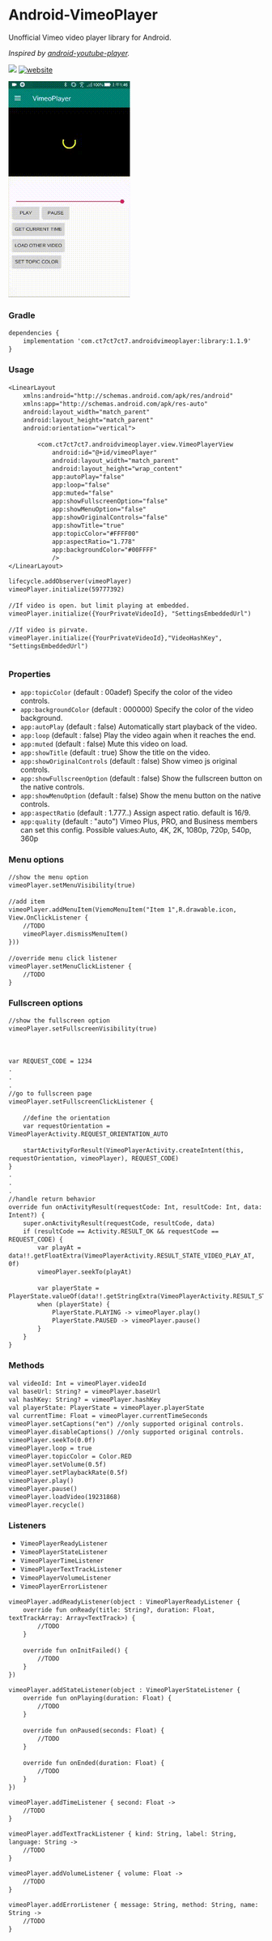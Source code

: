 # Android-VimeoPlayer
Unofficial Vimeo video player library for Android.

*Inspired by [android-youtube-player](https://github.com/PierfrancescoSoffritti/android-youtube-player).*

[![](https://api.bintray.com/packages/ct7ct7ct7/maven/AndroidVimeoPlayer/images/download.svg)](https://bintray.com/ct7ct7ct7/maven/AndroidVimeoPlayer/_latestVersion)
[![website](https://img.shields.io/badge/-website-brightgreen.svg)](https://ct7ct7ct7.github.io/Android-VimeoPlayer/)

![screenshot](/screenshot.gif)

### **Gradle**

```
dependencies {
    implementation 'com.ct7ct7ct7.androidvimeoplayer:library:1.1.9'
}
```

### **Usage**
```
<LinearLayout
    xmlns:android="http://schemas.android.com/apk/res/android"
    xmlns:app="http://schemas.android.com/apk/res-auto"
    android:layout_width="match_parent"
    android:layout_height="match_parent"
    android:orientation="vertical">
    
        <com.ct7ct7ct7.androidvimeoplayer.view.VimeoPlayerView
            android:id="@+id/vimeoPlayer"
            android:layout_width="match_parent"
            android:layout_height="wrap_content"
            app:autoPlay="false"
            app:loop="false"
            app:muted="false"
            app:showFullscreenOption="false"
            app:showMenuOption="false"
            app:showOriginalControls="false"
            app:showTitle="true"
            app:topicColor="#FFFF00"
            app:aspectRatio="1.778"
            app:backgroundColor="#00FFFF"
            />
</LinearLayout>
```

```
lifecycle.addObserver(vimeoPlayer)
vimeoPlayer.initialize(59777392)

//If video is open. but limit playing at embedded.
vimeoPlayer.initialize({YourPrivateVideoId}, "SettingsEmbeddedUrl")

//If video is pirvate.
vimeoPlayer.initialize({YourPrivateVideoId},"VideoHashKey", "SettingsEmbeddedUrl")


```

### **Properties**

* `app:topicColor` (default : 00adef) Specify the color of the video controls.
* `app:backgroundColor` (default : 000000) Specify the color of the video background.
* `app:autoPlay` (default : false) Automatically start playback of the video. 
* `app:loop` (default : false) Play the video again when it reaches the end.
* `app:muted` (default : false) Mute this video on load.
* `app:showTitle` (default : true) Show the title on the video.
* `app:showOriginalControls` (default : false) Show vimeo js original controls.
* `app:showFullscreenOption` (default : false) Show the fullscreen button on the native controls.
* `app:showMenuOption` (default : false) Show the menu button on the native controls.
* `app:aspectRatio` (default : 1.777..) Assign aspect ratio. default is 16/9.
* `app:quality` (default : "auto") Vimeo Plus, PRO, and Business members can set this config. Possible values:Auto, 4K, 2K, 1080p, 720p, 540p, 360p 



### **Menu options**
```
//show the menu option
vimeoPlayer.setMenuVisibility(true)

//add item
vimeoPlayer.addMenuItem(ViemoMenuItem("Item 1",R.drawable.icon, View.OnClickListener {
    //TODO
    vimeoPlayer.dismissMenuItem()
}))

//override menu click listener
vimeoPlayer.setMenuClickListener { 
    //TODO
}
```


### **Fullscreen options**
```
//show the fullscreen option
vimeoPlayer.setFullscreenVisibility(true)



var REQUEST_CODE = 1234
.
.
.
//go to fullscreen page
vimeoPlayer.setFullscreenClickListener {

    //define the orientation
    var requestOrientation = VimeoPlayerActivity.REQUEST_ORIENTATION_AUTO
    
    startActivityForResult(VimeoPlayerActivity.createIntent(this, requestOrientation, vimeoPlayer), REQUEST_CODE)
}
.
.
.
//handle return behavior
override fun onActivityResult(requestCode: Int, resultCode: Int, data: Intent?) {
    super.onActivityResult(requestCode, resultCode, data)
    if (resultCode == Activity.RESULT_OK && requestCode == REQUEST_CODE) {
        var playAt = data!!.getFloatExtra(VimeoPlayerActivity.RESULT_STATE_VIDEO_PLAY_AT, 0f)
        vimeoPlayer.seekTo(playAt)

        var playerState = PlayerState.valueOf(data!!.getStringExtra(VimeoPlayerActivity.RESULT_STATE_PLAYER_STATE))
        when (playerState) {
            PlayerState.PLAYING -> vimeoPlayer.play()
            PlayerState.PAUSED -> vimeoPlayer.pause()
        }
    }
}

```

### **Methods**
```
val videoId: Int = vimeoPlayer.videoId
val baseUrl: String? = vimeoPlayer.baseUrl
val hashKey: String? = vimeoPlayer.hashKey
val playerState: PlayerState = vimeoPlayer.playerState
val currentTime: Float = vimeoPlayer.currentTimeSeconds
vimeoPlayer.setCaptions("en") //only supported original controls.
vimeoPlayer.disableCaptions() //only supported original controls.
vimeoPlayer.seekTo(0.0f)
vimeoPlayer.loop = true
vimeoPlayer.topicColor = Color.RED
vimeoPlayer.setVolume(0.5f)
vimeoPlayer.setPlaybackRate(0.5f)
vimeoPlayer.play()
vimeoPlayer.pause()
vimeoPlayer.loadVideo(19231868)
vimeoPlayer.recycle()
```


### **Listeners**
* `VimeoPlayerReadyListener`
* `VimeoPlayerStateListener`
* `VimeoPlayerTimeListener`
* `VimeoPlayerTextTrackListener`
* `VimeoPlayerVolumeListener`
* `VimeoPlayerErrorListener`

```
vimeoPlayer.addReadyListener(object : VimeoPlayerReadyListener {
    override fun onReady(title: String?, duration: Float, textTrackArray: Array<TextTrack>) {
        //TODO
    }

    override fun onInitFailed() {
        //TODO
    }
})
```

```
vimeoPlayer.addStateListener(object : VimeoPlayerStateListener {
    override fun onPlaying(duration: Float) {
        //TODO
    }

    override fun onPaused(seconds: Float) {
        //TODO
    }

    override fun onEnded(duration: Float) {
        //TODO
    }
})
```

```
vimeoPlayer.addTimeListener { second: Float ->
    //TODO
}
```

```
vimeoPlayer.addTextTrackListener { kind: String, label: String, language: String ->
    //TODO
}
```

```
vimeoPlayer.addVolumeListener { volume: Float ->
    //TODO
}
```

```
vimeoPlayer.addErrorListener { message: String, method: String, name: String ->
    //TODO
}
```
